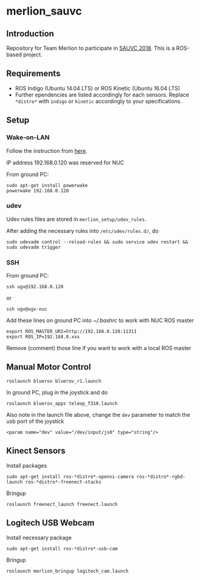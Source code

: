 # merlion_sauvc

## Introduction
Repository for Team Merlion to participate in [SAUVC 2018](https://sauvc.org/). This is a ROS-based project.

## Requirements
- ROS Indigo (Ubuntu 14.04 LTS) or ROS Kinetic (Ubuntu 16.04 LTS)
- Further ependencies are listed accordingly for each sensors. Replace `*distro*` with `indigo` or `kinetic` accordingly to your specifications.

## Setup
### Wake-on-LAN
Follow the instruction from [here](http://kodi.wiki/view/HOW-TO:Set_up_Wake-on-LAN_for_Ubuntu).

IP address 192.168.0.120 was reserved for NUC

From ground PC:
```
sudo apt-get install powerwake
powerwake 192.168.0.120
```

### udev
Udev rules files are stored in `merlion_setup/udev_rules`.

After adding the necessary rules into `/etc/udev/rules.d/`, do
```
sudo udevadm control --reload-rules && sudo service udev restart && sudo udevadm trigger
```

### SSH
From ground PC:
```
ssh ugv@192.168.0.120
```
or
```
ssh ugv@ugv-nuc
```

Add these lines on ground PC into *~/.bashrc* to work with NUC ROS master
```
export ROS_MASTER_URI=http://192.168.0.120:11311
export ROS_IP=192.168.0.xxx
```
Remove (comment) those line if you want to work with a local ROS master

## Manual Motor Control
```
roslaunch bluerov bluerov_r1.launch
```
In ground PC, plug in the joystick and do
```
roslaunch bluerov_apps teleop_f310.launch
```
Also note in the launch file above, change the `dev` parameter to match the usb port of the joystick
```
<param name="dev" value="/dev/input/js0" type="string"/>
```

## Kinect Sensors
Install packages
```
sudo apt-get install ros-*distro*-openni-camera ros-*distro*-rgbd-launch ros-*distro*-freenect-stacks
```

Bringup
```
roslaunch freenect_launch freenect.launch
```

## Logitech USB Webcam
Install necessary package
```
sudo apt-get install ros-*distro*-usb-cam
```

Bringup
```
roslaunch merlion_bringup logitech_cam.launch
```
